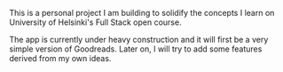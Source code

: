 This is a personal project I am building to solidify the concepts I learn on University of Helsinki's Full Stack open course.

The app is currently under heavy construction and it will first be a very simple version of Goodreads. Later on, I will try to add some features derived from my own ideas.
